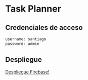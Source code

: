 # Task Planner

## Credenciales de acceso

```javascript
username: santiago
password: admin
```

## Despliegue

[Despliegue Firebase!](https://splaner-b7dd6.web.app/home)
